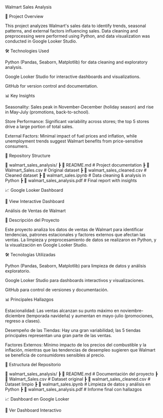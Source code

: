 Walmart Sales Analysis

📌 Project Overview

This project analyzes Walmart's sales data to identify trends, seasonal patterns, and external factors influencing sales. Data cleaning and preprocessing were performed using Python, and data visualization was conducted in Google Looker Studio.

🛠 Technologies Used

Python (Pandas, Seaborn, Matplotlib) for data cleaning and exploratory analysis.

Google Looker Studio for interactive dashboards and visualizations.

GitHub for version control and documentation.

📊 Key Insights

Seasonality: Sales peak in November-December (holiday season) and rise in May-July (promotions, back-to-school).

Store Performance: Significant variability across stores; the top 5 stores drive a large portion of total sales.

External Factors: Minimal impact of fuel prices and inflation, while unemployment trends suggest Walmart benefits from price-sensitive consumers.

📂 Repository Structure

📂 walmart_sales_analysis/
 ┣ 📜 README.md  # Project documentation
 ┣ 📜 Walmart_Sales.csv  # Original dataset
 ┣ 📜 walmart_sales_cleaned.csv  # Cleaned dataset
 ┣ 📜 walmart_sales.ipynb  # Data cleaning & analysis in Python
 ┣ 📜 walmart_sales_analysis.pdf  # Final report with insights

📈 Google Looker Dashboard

🔗 View Interactive Dashboard

Análisis de Ventas de Walmart

📌 Descripción del Proyecto

Este proyecto analiza los datos de ventas de Walmart para identificar tendencias, patrones estacionales y factores externos que afectan las ventas. La limpieza y preprocesamiento de datos se realizaron en Python, y la visualización en Google Looker Studio.

🛠 Tecnologías Utilizadas

Python (Pandas, Seaborn, Matplotlib) para limpieza de datos y análisis exploratorio.

Google Looker Studio para dashboards interactivos y visualizaciones.

GitHub para control de versiones y documentación.

📊 Principales Hallazgos

Estacionalidad: Las ventas alcanzan su punto máximo en noviembre-diciembre (temporada navideña) y aumentan en mayo-julio (promociones, regreso a clases).

Desempeño de las Tiendas: Hay una gran variabilidad; las 5 tiendas principales representan una gran parte de las ventas.

Factores Externos: Mínimo impacto de los precios del combustible y la inflación, mientras que las tendencias de desempleo sugieren que Walmart se beneficia de consumidores sensibles al precio.

📂 Estructura del Repositorio

📂 walmart_sales_analysis/
 ┣ 📜 README.md  # Documentación del proyecto
 ┣ 📜 Walmart_Sales.csv  # Dataset original
 ┣ 📜 walmart_sales_cleaned.csv  # Dataset limpio
 ┣ 📜 walmart_sales.ipynb  # Limpieza de datos y análisis en Python
 ┣ 📜 walmart_sales_analysis.pdf  # Informe final con hallazgos

📈 Dashboard en Google Looker

🔗 Ver Dashboard Interactivo
